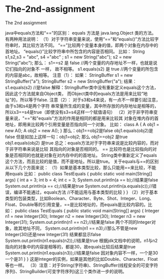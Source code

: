 # The-2nd-assignment
The 2nd assignment

java中equals方法和“==”的区别：
equals 方法是 java.lang.Object 类的方法。
有两种用法说明：
（1）对于字符串变量来说，使用“==”和“equals()”方法比较字符串时，其比较方法不同。
“==”比较两个变量本身的值，即两个对象在内存中的首地址。
“equals()”比较字符串中所包含的内容是否相同。
比如：
String s1,s2,s3 = "abc", s4 ="abc" ;
s1 = new String("abc");
s2 = new String("abc");
那么：
s1==s2 是 false //两个变量的内存地址不一样，也就是说它们指向的对象不 一样，
故不相等。
s1.equals(s2) 是 true //两个变量的所包含的内容是abc，故相等。
注意（1）：
如果： StringBuffer s1 = new StringBuffer("a");
StringBuffer s2 = new StringBuffer("a");
结果： s1.equals(s2) //是false
解释：StringBuffer类中没有重新定义equals这个方法，因此这个方法就来自Object类，
而Object类中的equals方法是用来比较“地址”的，所以等于false.
注意（2）：
对于s3和s4来说，有一点不一样要引起注意，由于s3和s4是两个字符
串常量所生成的变量，其中所存放的内存地址是相等的，
所以s3==s4是true（即使没有s3=s4这样一个赋值语句）
（2）对于非字符串变量来说，"=="和"equals"方法的作用是相同的都是用来比较其
对象在堆内存的首地址，即用来比较两个引用变量是否指向同一个对象。
比如：
class A
{
A obj1 = new A();
A obj2 = new A();
}
那么：obj1==obj2是false
obj1.equals(obj2)是false
但是如加上这样一句：obj1=obj2;
那么 obj1==obj2 是true
obj1.equals(obj2) 是true
总之：equals方法对于字符串来说是比较内容的，而对于非字符串来说是比较
其指向的对象是否相同的。
== 比较符也是比较指向的对象是否相同的也就是对象在对内存中的的首地址。
String类中重新定义了equals这个方法，而且比较的是值，而不是地址。所以是true。
关于equals与==的区别从以下几个方面来说：
（1）如果是基本类型比较，那么只能用==来比较，不能用equals
比如：
public class TestEquals {
public static void main(String[] args)
{
int a = 3;
int b = 4;
int c = 3;
System.out.println(a == b);//结果是false
System.out.println(a == c);//结果是true
System.out.println(a.equals(c));//错误，编译不能通过，equals方法
//不能运用与基本类型的比较
}
}
（2）对于基本类型的包装类型，比如Boolean、Character、Byte、Shot、Integer、Long、Float、Double等的引用变量，==是比较地址的，而equals是比较内容的。比如：
public class TestEquals {
public static void main(String[] args)
{ Integer n1 = new Integer(30);
Integer n2 = new Integer(30);
Integer n3 = new Integer(31);
System.out.println(n1 == n2);//结果是false 两个不同的Integer对象，故其地址不同，
System.out.println(n1 == n3);//那么不管是new Integer(30)还是new Integer(31) 结果都显示false
System.out.println(n1.equals(n2));//结果是true 根据jdk文档中的说明，n1与n2指向的对象中的内容是相等的，都是30，故equals比较后结果是true
System.out.println(n1.equals(n3));//结果是false 因对象内容不一样，一个是30一个是31
}
}
这是Integer的实例，如果是其他的比如Double、Character、Float等也一样。
（3）注意：对于String(字符串)、StringBuffer(线程安全的可变字符序列)、StringBuilder(可变字符序列)这三个类作进一步的说明。
